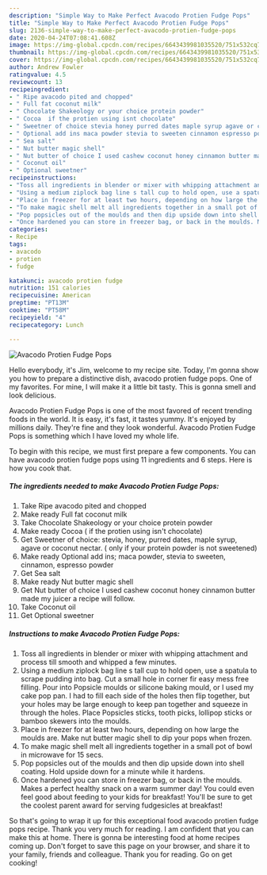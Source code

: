 ```yaml
---
description: "Simple Way to Make Perfect Avacodo Protien Fudge Pops"
title: "Simple Way to Make Perfect Avacodo Protien Fudge Pops"
slug: 2136-simple-way-to-make-perfect-avacodo-protien-fudge-pops
date: 2020-04-24T07:08:41.608Z
image: https://img-global.cpcdn.com/recipes/6643439981035520/751x532cq70/avacodo-protien-fudge-pops-recipe-main-photo.jpg
thumbnail: https://img-global.cpcdn.com/recipes/6643439981035520/751x532cq70/avacodo-protien-fudge-pops-recipe-main-photo.jpg
cover: https://img-global.cpcdn.com/recipes/6643439981035520/751x532cq70/avacodo-protien-fudge-pops-recipe-main-photo.jpg
author: Andrew Fowler
ratingvalue: 4.5
reviewcount: 13
recipeingredient:
- " Ripe avacodo pited and chopped"
- " Full fat coconut milk"
- " Chocolate Shakeology or your choice protein powder"
- " Cocoa  if the protien using isnt chocolate"
- " Sweetner of choice stevia honey purred dates maple syrup agave or coconut nectar  only if your protein powder is not sweetened"
- " Optional add ins maca powder stevia to sweeten cinnamon espresso powder"
- " Sea salt"
- " Nut butter magic shell"
- " Nut butter of choice I used cashew coconut honey cinnamon butter made my juicer a recipe will follow"
- " Coconut oil"
- " Optional sweetner"
recipeinstructions:
- "Toss all ingredients in blender or mixer with whipping attachment and process till smooth and whipped a few minutes."
- "Using a medium ziplock bag line s tall cup to hold open, use a spatula to scrape pudding into bag. Cut a small hole in corner fir easy mess free filling. Pour into Popsicle moulds or silicone baking mould, or I used my cake pop pan. I had to fill each side of the holes then flip together, but your holes may be large enough to keep pan together and squeeze in through the holes. Place Popsicles sticks, tooth picks, lollipop sticks or bamboo skewers into the moulds."
- "Place in freezer for at least two hours, depending on how large the moulds are. Make nut butter magic shell to dip your pops when frozen."
- "To make magic shell melt all ingredients together in a small pot of bowl in microwave for 15 secs."
- "Pop popsicles out of the moulds and then dip upside down into shell coating. Hold upside down for a minute while it hardens."
- "Once hardened you can store in freezer bag, or back in the moulds. Makes a perfect healthy snack on a warm summer day! You could even feel good about feeding to your kids for breakfast! You&#39;ll be sure to get the coolest parent award for serving fudgesicles at breakfast!"
categories:
- Recipe
tags:
- avacodo
- protien
- fudge

katakunci: avacodo protien fudge 
nutrition: 151 calories
recipecuisine: American
preptime: "PT13M"
cooktime: "PT58M"
recipeyield: "4"
recipecategory: Lunch

---
```



![Avacodo Protien Fudge Pops](https://img-global.cpcdn.com/recipes/6643439981035520/751x532cq70/avacodo-protien-fudge-pops-recipe-main-photo.jpg)

Hello everybody, it's Jim, welcome to my recipe site. Today, I'm gonna show you how to prepare a distinctive dish, avacodo protien fudge pops. One of my favorites. For mine, I will make it a little bit tasty. This is gonna smell and look delicious.



Avacodo Protien Fudge Pops is one of the most favored of recent trending foods in the world. It is easy, it's fast, it tastes yummy. It's enjoyed by millions daily. They're fine and they look wonderful. Avacodo Protien Fudge Pops is something which I have loved my whole life.


To begin with this recipe, we must first prepare a few components. You can have avacodo protien fudge pops using 11 ingredients and 6 steps. Here is how you cook that.

<!--inarticleads1-->

##### The ingredients needed to make Avacodo Protien Fudge Pops:

1. Take  Ripe avacodo pited and chopped
1. Make ready  Full fat coconut milk
1. Take  Chocolate Shakeology or your choice protein powder
1. Make ready  Cocoa ( if the protien using isn&#39;t chocolate)
1. Get  Sweetner of choice: stevia, honey, purred dates, maple syrup, agave or coconut nectar. ( only if your protein powder is not sweetened)
1. Make ready  Optional add ins; maca powder, stevia to sweeten, cinnamon, espresso powder
1. Get  Sea salt
1. Make ready  Nut butter magic shell
1. Get  Nut butter of choice I used cashew coconut honey cinnamon butter made my juicer a recipe will follow.
1. Take  Coconut oil
1. Get  Optional sweetner




<!--inarticleads2-->

##### Instructions to make Avacodo Protien Fudge Pops:

1. Toss all ingredients in blender or mixer with whipping attachment and process till smooth and whipped a few minutes.
1. Using a medium ziplock bag line s tall cup to hold open, use a spatula to scrape pudding into bag. Cut a small hole in corner fir easy mess free filling. Pour into Popsicle moulds or silicone baking mould, or I used my cake pop pan. I had to fill each side of the holes then flip together, but your holes may be large enough to keep pan together and squeeze in through the holes. Place Popsicles sticks, tooth picks, lollipop sticks or bamboo skewers into the moulds.
1. Place in freezer for at least two hours, depending on how large the moulds are. Make nut butter magic shell to dip your pops when frozen.
1. To make magic shell melt all ingredients together in a small pot of bowl in microwave for 15 secs.
1. Pop popsicles out of the moulds and then dip upside down into shell coating. Hold upside down for a minute while it hardens.
1. Once hardened you can store in freezer bag, or back in the moulds. Makes a perfect healthy snack on a warm summer day! You could even feel good about feeding to your kids for breakfast! You&#39;ll be sure to get the coolest parent award for serving fudgesicles at breakfast!




So that's going to wrap it up for this exceptional food avacodo protien fudge pops recipe. Thank you very much for reading. I am confident that you can make this at home. There is gonna be interesting food at home recipes coming up. Don't forget to save this page on your browser, and share it to your family, friends and colleague. Thank you for reading. Go on get cooking!
